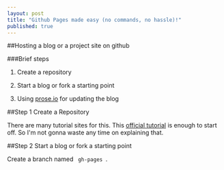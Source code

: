 ```yaml
---
layout: post
title: "Github Pages made easy (no commands, no hassle)!"
published: true
---
```


##Hosting a blog or a project site on github

###Brief steps
1. Create a repository

2. Start a blog or fork a starting point

3. Using [prose.io](http://prose.io) for updating the blog


##Step 1 Create a Repository

There are many tutorial sites for this. This [official tutorial](https://help.github.com/articles/create-a-repo/) is enough to start off. So I'm not gonna waste any time on explaining that. 

##Step 2 Start a blog or fork a starting point

Create a branch named <code> gh-pages </code>.
